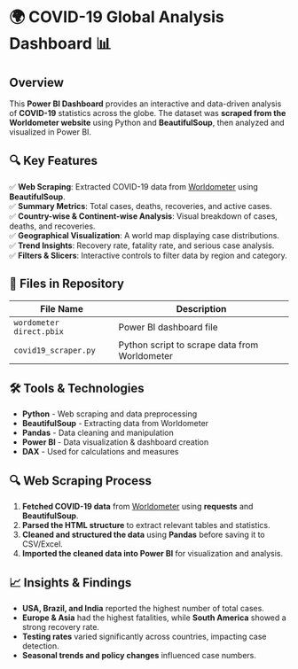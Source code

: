# 🌍 COVID-19 Global Analysis Dashboard 📊

## Overview
This **Power BI Dashboard** provides an interactive and data-driven analysis of **COVID-19** statistics across the globe. The dataset was **scraped from the Worldometer website** using Python and **BeautifulSoup**, then analyzed and visualized in Power BI.

## 🔍 Key Features
✅ **Web Scraping**: Extracted COVID-19 data from [Worldometer](https://www.worldometers.info/coronavirus/) using **BeautifulSoup**.  
✅ **Summary Metrics**: Total cases, deaths, recoveries, and active cases.  
✅ **Country-wise & Continent-wise Analysis**: Visual breakdown of cases, deaths, and recoveries.  
✅ **Geographical Visualization**: A world map displaying case distributions.  
✅ **Trend Insights**: Recovery rate, fatality rate, and serious case analysis.  
✅ **Filters & Slicers**: Interactive controls to filter data by region and category.  

## 📂 Files in Repository
| File Name                  | Description |
|----------------------------|-------------|
| `wordometer direct.pbix`  | Power BI dashboard file |
| `covid19_scraper.py`  | Python script to scrape data from Worldometer |

## 🛠️ Tools & Technologies
- **Python** - Web scraping and data preprocessing  
- **BeautifulSoup** - Extracting data from Worldometer  
- **Pandas** - Data cleaning and manipulation  
- **Power BI** - Data visualization & dashboard creation  
- **DAX** - Used for calculations and measures  

## 🔍 Web Scraping Process
1. **Fetched COVID-19 data** from [Worldometer](https://www.worldometers.info/coronavirus/) using **requests** and **BeautifulSoup**.  
2. **Parsed the HTML structure** to extract relevant tables and statistics.  
3. **Cleaned and structured the data** using **Pandas** before saving it to CSV/Excel.  
4. **Imported the cleaned data into Power BI** for visualization and analysis.  

## 📈 Insights & Findings
- **USA, Brazil, and India** reported the highest number of total cases.  
- **Europe & Asia** had the highest fatalities, while **South America** showed a strong recovery rate.  
- **Testing rates** varied significantly across countries, impacting case detection.  
- **Seasonal trends and policy changes** influenced case numbers.  

